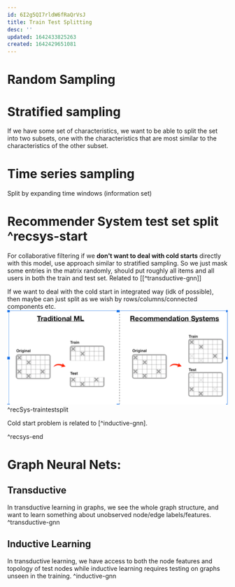 ```yaml
---
id: 6I2g5QI7rldW6fRaQrVsJ
title: Train Test Splitting
desc: ''
updated: 1642433825263
created: 1642429651081
---
```


# Random Sampling

# Stratified sampling

If we have some set of characteristics, we want to be able to split the set into two subsets, one with the characteristics that are most similar to the characteristics of the other subset.

# Time series sampling
 Split by expanding time windows (information set)


# Recommender System test set split ^recsys-start
 
 For collaborative filtering if we __don't want to deal with cold starts__ directly with this model, use approach similar to stratified sampling. So we just mask some entries in the matrix randomly, should put roughly all items and all users in both the train and test set. Related to [[^transductive-gnn]]

If we want to deal with the cold start in integrated way (idk of possible), then maybe can just split as we wish by rows/columns/connected components etc.
![RecSys traintestsplit](/assets/images/2022-01-17-15-31-56.png) ^recSys-traintestsplit

Cold start problem is related to [^inductive-gnn].

 
 ^recsys-end
 
 # Graph Neural Nets:

 ## Transductive

 In transductive learning in graphs, we see the whole graph structure, and want to learn something
 about unobserved node/edge labels/features. ^transductive-gnn

 ## Inductive Learning

 In transductive learning, we have access to both the node features and topology of test nodes while inductive learning requires testing on graphs unseen in the training. ^inductive-gnn

